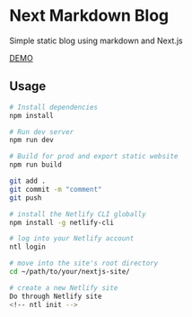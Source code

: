 # Next Markdown Blog

Simple static blog using markdown and Next.js

[DEMO](https://next-markdown-blog-drab.vercel.app/)

## Usage

```bash
# Install dependencies
npm install

# Run dev server
npm run dev

# Build for prod and export static website
npm run build

git add .
git commit -m "comment"
git push
```

<!-- git remote add origin https://github.com/aaron-san/fincoder-blog.git
git branch -M main
git push -u origin main -->

```bash
# install the Netlify CLI globally
npm install -g netlify-cli

# log into your Netlify account
ntl login

# move into the site's root directory
cd ~/path/to/your/nextjs-site/

# create a new Netlify site
Do through Netlify site
<!-- ntl init -->
```

